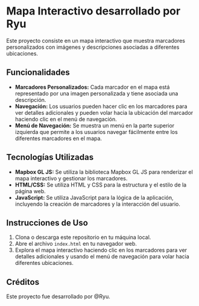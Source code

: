 # Mapa Interactivo desarrollado por Ryu

Este proyecto consiste en un mapa interactivo que muestra marcadores personalizados con imágenes y descripciones asociadas a diferentes ubicaciones.

## Funcionalidades

- **Marcadores Personalizados:** Cada marcador en el mapa está representado por una imagen personalizada y tiene asociada una descripción.
- **Navegación:** Los usuarios pueden hacer clic en los marcadores para ver detalles adicionales y pueden volar hacia la ubicación del marcador haciendo clic en el menú de navegación.
- **Menú de Navegación:** Se muestra un menú en la parte superior izquierda que permite a los usuarios navegar fácilmente entre los diferentes marcadores en el mapa.

## Tecnologías Utilizadas

- **Mapbox GL JS:** Se utiliza la biblioteca Mapbox GL JS para renderizar el mapa interactivo y gestionar los marcadores.
- **HTML/CSS:** Se utiliza HTML y CSS para la estructura y el estilo de la página web.
- **JavaScript:** Se utiliza JavaScript para la lógica de la aplicación, incluyendo la creación de marcadores y la interacción del usuario.

## Instrucciones de Uso

1. Clona o descarga este repositorio en tu máquina local.
2. Abre el archivo `index.html` en tu navegador web.
3. Explora el mapa interactivo haciendo clic en los marcadores para ver detalles adicionales y usando el menú de navegación para volar hacia diferentes ubicaciones.

## Créditos

Este proyecto fue desarrollado por @Ryu.
